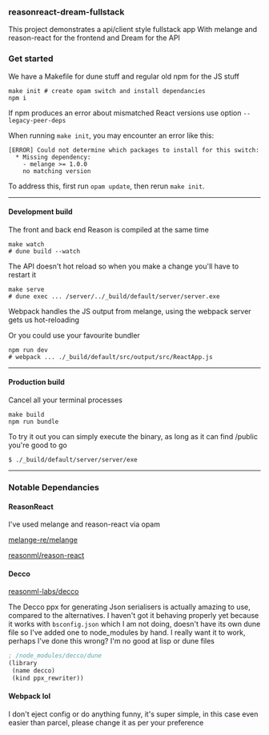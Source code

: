 ### reasonreact-dream-fullstack

This project demonstrates a api/client style fullstack app
With melange and reason-react for the frontend and Dream for the API

### Get started

We have a Makefile for dune stuff and regular old npm for the JS stuff

```shell
make init # create opam switch and install dependancies
npm i
```

If npm produces an error about mismatched React versions use option `--legacy-peer-deps`

When running `make init`, you may encounter an error like this:

```
[ERROR] Could not determine which packages to install for this switch:
  * Missing dependency:
    - melange >= 1.0.0
    no matching version
```

To address this, first run `opam update`, then rerun `make init`.

---

#### Development build

The front and back end Reason is compiled at the same time

```shell
make watch
# dune build --watch
```

The API doesn't hot reload so when you make a change you'll have to restart it

```shell
make serve
# dune exec ... /server/../_build/default/server/server.exe
```

Webpack handles the JS output from melange, using the webpack server gets us hot-reloading

Or you could use your favourite bundler

```shell
npm run dev
# webpack ... ./_build/default/src/output/src/ReactApp.js
```

---

#### Production build

Cancel all your terminal processes

```shell
make build
npm run bundle
```

To try it out you can simply execute the binary, as long as it can find /public you're good to go

```shell
$ ./_build/default/server/server/exe
```

---

### Notable Dependancies

#### ReasonReact

I've used melange and reason-react via opam

[melange-re/melange](https://github.com/melange-re/melange)

[reasonml/reason-react](https://github.com/reasonml/reason-react)

#### Decco

[reasonml-labs/decco](https://github.com/reasonml-labs/decco)

The Decco ppx for generating Json serialisers is actually amazing to use, compared to the alternatives. I haven't got it behaving properly yet because it works with `bsconfig.json` which I am not doing, doesn't have its own dune file so I've added one to node_modules by hand. I really want it to work, perhaps I've done this wrong? I'm no good at lisp or dune files

```lisp
; /node_modules/decco/dune
(library
 (name decco)
 (kind ppx_rewriter))
```

#### Webpack lol

I don't eject config or do anything funny, it's super simple, in this case even easier than parcel, please change it as per your preference
